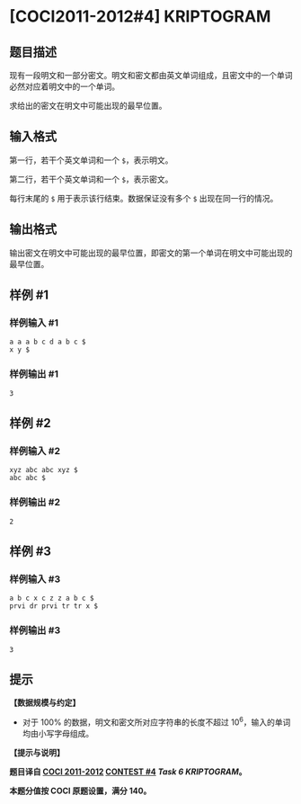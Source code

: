# [COCI2011-2012#4] KRIPTOGRAM

## 题目描述

现有一段明文和一部分密文。明文和密文都由英文单词组成，且密文中的一个单词必然对应着明文中的一个单词。

求给出的密文在明文中可能出现的最早位置。

## 输入格式

第一行，若干个英文单词和一个 $\texttt \$$，表示明文。

第二行，若干个英文单词和一个 $\texttt \$$，表示密文。

每行末尾的 $\texttt \$$ 用于表示该行结束。数据保证没有多个 $\texttt \$$ 出现在同一行的情况。

## 输出格式

输出密文在明文中可能出现的最早位置，即密文的第一个单词在明文中可能出现的最早位置。

## 样例 #1

### 样例输入 #1
```
a a a b c d a b c $
x y $
```

### 样例输出 #1

```
3
```

## 样例 #2

### 样例输入 #2
```
xyz abc abc xyz $
abc abc $
```

### 样例输出 #2

```
2
```

## 样例 #3

### 样例输入 #3
```
a b c x c z z a b c $
prvi dr prvi tr tr x $
```

### 样例输出 #3

```
3
```

## 提示

**【数据规模与约定】**

- 对于 $100\%$ 的数据，明文和密文所对应字符串的长度不超过 $10^6$，输入的单词均由小写字母组成。

**【提示与说明】**

**题目译自 [COCI 2011-2012](https://hsin.hr/coci/archive/2011_2012/) [CONTEST #4](https://hsin.hr/coci/archive/2011_2012/contest4_tasks.pdf) _Task 6 KRIPTOGRAM_。**

**本题分值按 COCI 原题设置，满分 $140$。**
